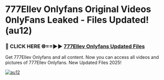 # 777Ellev Onlyfans Original Videos 0nlyFans Leaked - Files Updated! (au12)

<h3>🔴 CLICK HERE 🌐==►► <a href="https://tinyurl.com/2m67pmp6" rel="nofollow">777Ellev Onlyfans Updated Files</a></h3>

Get 777Ellev Onlyfans and all content. Now you can access all videos and pictures of 777Ellev Onlyfans. New Updated Files 2025!

[![au12](https://i.imgur.com/H4QAA4z.gif)](https://tinyurl.com/2m67pmp6)